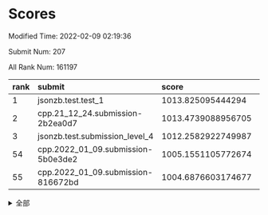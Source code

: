 # Scores

Modified Time: 2022-02-09 02:19:36

Submit Num: 207

All Rank Num: 161197

| rank |               submit               |       score        |       sigma        | pk_num |
| :--- | :--------------------------------- | :----------------- | :----------------- | :----- |
| 1    | jsonzb.test.test_1                 | 1013.825095444294  | 0.8347794546225834 | 3120   |
| 2    | cpp.21_12_24.submission-2b2ea0d7   | 1013.4739088956705 | 0.821917381447417  | 3115   |
| 3    | jsonzb.test.submission_level_4     | 1012.2582922749987 | 0.7966454665544418 | 3117   |
| 54   | cpp.2022_01_09.submission-5b0e3de2 | 1005.1551105772674 | 0.7207698309962901 | 3118   |
| 55   | cpp.2022_01_09.submission-816672bd | 1004.6876603174677 | 0.7254711559387887 | 3116   |


<details>
<summary>全部</summary>

| rank |                 submit                 |       score        |       sigma        | pk_num |
| :--- | :------------------------------------- | :----------------- | :----------------- | :----- |
| 1    | jsonzb.test.test_1                     | 1013.825095444294  | 0.8347794546225834 | 3120   |
| 2    | cpp.21_12_24.submission-2b2ea0d7       | 1013.4739088956705 | 0.821917381447417  | 3115   |
| 3    | jsonzb.test.submission_level_4         | 1012.2582922749987 | 0.7966454665544418 | 3117   |
| 4    | gobigger.level_3.submission_level_3_5  | 1011.317966232029  | 0.7589447816970393 | 3119   |
| 5    | gobigger.level_3.submission_level_3_18 | 1011.2996467342194 | 0.7603582389606466 | 3115   |
| 6    | gobigger.level_3.submission_level_3_38 | 1011.199924984842  | 0.7853147149660873 | 3115   |
| 7    | gobigger.level_3.submission_level_3_43 | 1011.1703722157492 | 0.7789640788576114 | 3119   |
| 8    | gobigger.level_3.submission_level_3_19 | 1011.1132774203738 | 0.7688123846088618 | 3114   |
| 9    | gobigger.level_3.submission_level_3_22 | 1010.7922931602264 | 0.7836577855198192 | 3117   |
| 10   | gobigger.level_3.submission_level_3_32 | 1010.6801741130697 | 0.751419401318154  | 3119   |
| 11   | gobigger.level_3.submission_level_3_2  | 1010.6469626784511 | 0.7868379740317958 | 3114   |
| 12   | gobigger.level_3.submission_level_3_27 | 1010.6436179672369 | 0.783233711954217  | 3119   |
| 13   | gobigger.level_3.submission_level_3_33 | 1010.6345599909184 | 0.7842956925922931 | 3111   |
| 14   | gobigger.level_3.submission_level_3_44 | 1010.6328861776516 | 0.7555815997720323 | 3115   |
| 15   | gobigger.level_3.submission_level_3_17 | 1010.6296365388213 | 0.7723662868764233 | 3114   |
| 16   | gobigger.level_3.submission_level_3_13 | 1010.6282082403716 | 0.7764620954727457 | 3115   |
| 17   | gobigger.level_3.submission_level_3_16 | 1010.462853053736  | 0.7352886937395178 | 3118   |
| 18   | gobigger.level_3.submission_level_3_11 | 1010.448937316458  | 0.7678897355002341 | 3117   |
| 19   | gobigger.level_3.submission_level_3_6  | 1010.3619158276597 | 0.7898123058680053 | 3117   |
| 20   | gobigger.level_3.submission_level_3_0  | 1010.3600211357625 | 0.7597051627623138 | 3110   |
| 21   | gobigger.level_3.submission_level_3_42 | 1010.3552194074604 | 0.7674268431633463 | 3107   |
| 22   | gobigger.level_3.submission_level_3_24 | 1010.3076449528537 | 0.7641717683570768 | 3114   |
| 23   | gobigger.level_3.submission_level_3_10 | 1010.289080336248  | 0.7672833748690984 | 3118   |
| 24   | gobigger.level_3.submission_level_3_15 | 1010.24321339256   | 0.7763920951077965 | 3110   |
| 25   | gobigger.level_3.submission_level_3_47 | 1010.24159934155   | 0.7751719916960992 | 3118   |
| 26   | gobigger.level_3.submission_level_3_14 | 1010.2402103745362 | 0.7612841399034361 | 3112   |
| 27   | gobigger.level_3.submission_level_3_46 | 1010.1350870597611 | 0.7472330773355224 | 3114   |
| 28   | gobigger.level_3.submission_level_3_26 | 1010.0856195767044 | 0.7703979223771128 | 3114   |
| 29   | gobigger.level_3.submission_level_3_28 | 1010.0272427168898 | 0.7727418620332517 | 3119   |
| 30   | gobigger.level_3.submission_level_3_31 | 1009.9610025316221 | 0.7679978527056349 | 3117   |
| 31   | gobigger.level_3.submission_level_3_30 | 1009.9317192684194 | 0.7517321399741521 | 3118   |
| 32   | gobigger.level_3.submission_level_3_7  | 1009.8653779299813 | 0.7540247090320354 | 3118   |
| 33   | gobigger.level_3.submission_level_3_25 | 1009.8523297043515 | 0.7608841036399296 | 3116   |
| 34   | gobigger.level_3.submission_level_3_20 | 1009.8304242422087 | 0.750921613351658  | 3116   |
| 35   | gobigger.level_3.submission_level_3_9  | 1009.8203192474912 | 0.7622959449148453 | 3119   |
| 36   | gobigger.level_3.submission_level_3_29 | 1009.7679355350164 | 0.7518811104338865 | 3114   |
| 37   | gobigger.level_3.submission_level_3_48 | 1009.7443577930911 | 0.7344483173989431 | 3121   |
| 38   | gobigger.level_3.submission_level_3_40 | 1009.73124875831   | 0.7410370003878901 | 3109   |
| 39   | gobigger.level_3.submission_level_3_41 | 1009.6839355573483 | 0.7502901030403175 | 3115   |
| 40   | gobigger.level_3.submission_level_3_4  | 1009.4119836677152 | 0.7529038164921237 | 3116   |
| 41   | gobigger.level_3.submission_level_3_21 | 1009.3944505094447 | 0.7475766647920445 | 3111   |
| 42   | gobigger.level_3.submission_level_3_23 | 1009.3928353567193 | 0.7603746646414477 | 3118   |
| 43   | gobigger.level_3.submission_level_3_36 | 1009.2850899842651 | 0.752092743759422  | 3108   |
| 44   | gobigger.level_3.submission_level_3_12 | 1009.2428542811937 | 0.7491979126199778 | 3113   |
| 45   | gobigger.level_3.submission_level_3_49 | 1009.1870213581799 | 0.7483065939242632 | 3112   |
| 46   | gobigger.level_3.submission_level_3_39 | 1009.1855074924644 | 0.7443691769453895 | 3118   |
| 47   | gobigger.level_3.submission_level_3_8  | 1009.1062305591759 | 0.7402007385758094 | 3115   |
| 48   | gobigger.level_3.submission_level_3_3  | 1008.9753852322483 | 0.7584846808552473 | 3114   |
| 49   | gobigger.level_3.submission_level_3_45 | 1008.9435666050304 | 0.7358788738000354 | 3115   |
| 50   | gobigger.level_3.submission_level_3_34 | 1008.8293883634294 | 0.7512370247850929 | 3111   |
| 51   | gobigger.level_3.submission_level_3_35 | 1008.7332366603905 | 0.7350072687687801 | 3113   |
| 52   | gobigger.level_3.submission_level_3_1  | 1008.3257583087436 | 0.7554450497880133 | 3112   |
| 53   | gobigger.level_3.submission_level_3_37 | 1007.8316907243062 | 0.7534567665807634 | 3117   |
| 54   | cpp.2022_01_09.submission-5b0e3de2     | 1005.1551105772674 | 0.7207698309962901 | 3118   |
| 55   | cpp.2022_01_09.submission-816672bd     | 1004.6876603174677 | 0.7254711559387887 | 3116   |
| 56   | gobigger.level_1.submission_level_1_4  | 1004.5855030480391 | 0.731242603708815  | 3114   |
| 57   | gobigger.level_1.submission_level_1_28 | 1004.553473806176  | 0.7250046458927496 | 3116   |
| 58   | gobigger.level_1.submission_level_1_38 | 1004.5141515498401 | 0.7384735780845407 | 3115   |
| 59   | gobigger.level_1.submission_level_1_5  | 1004.4478346716905 | 0.72092786909189   | 3113   |
| 60   | gobigger.level_1.submission_level_1_30 | 1004.4243469453426 | 0.7094191197662918 | 3110   |
| 61   | gobigger.level_1.submission_level_1_19 | 1004.4076619037266 | 0.7298019211484545 | 3113   |
| 62   | gobigger.level_1.submission_level_1_24 | 1004.3931984268348 | 0.7196133713376449 | 3111   |
| 63   | gobigger.level_1.submission_level_1_34 | 1004.335708005909  | 0.7135770121813657 | 3116   |
| 64   | gobigger.level_1.submission_level_1_18 | 1004.159641197414  | 0.7288628182088005 | 3119   |
| 65   | gobigger.level_1.submission_level_1_39 | 1004.0681645281015 | 0.7139157848580303 | 3113   |
| 66   | gobigger.level_1.submission_level_1_35 | 1003.9254536133342 | 0.723575988470452  | 3119   |
| 67   | gobigger.level_1.submission_level_1_0  | 1003.8455241934652 | 0.7259803955416988 | 3114   |
| 68   | gobigger.level_1.submission_level_1_41 | 1003.8364502027856 | 0.7273784642871297 | 3113   |
| 69   | gobigger.level_1.submission_level_1_36 | 1003.8222641543845 | 0.7058912534947293 | 3112   |
| 70   | gobigger.level_1.submission_level_1_8  | 1003.7911353554337 | 0.7145673645005355 | 3113   |
| 71   | gobigger.level_1.submission_level_1_37 | 1003.7421950876775 | 0.7131547989059618 | 3110   |
| 72   | gobigger.level_1.submission_level_1_32 | 1003.7134096155189 | 0.7219023997805996 | 3117   |
| 73   | gobigger.level_1.submission_level_1_9  | 1003.6519365507636 | 0.7099052927029065 | 3113   |
| 74   | gobigger.level_1.submission_level_1_43 | 1003.6186779325227 | 0.7126838621578159 | 3112   |
| 75   | gobigger.level_1.submission_level_1_48 | 1003.5012612880158 | 0.7093691323354188 | 3114   |
| 76   | gobigger.level_1.submission_level_1_33 | 1003.4608157023858 | 0.7195113575578704 | 3123   |
| 77   | gobigger.level_1.submission_level_1_17 | 1003.4590834823176 | 0.7448112372712419 | 3110   |
| 78   | gobigger.level_1.submission_level_1_7  | 1003.4563257665467 | 0.7211196954765274 | 3113   |
| 79   | gobigger.level_1.submission_level_1_16 | 1003.4516251503759 | 0.7159273562408489 | 3118   |
| 80   | gobigger.level_1.submission_level_1_42 | 1003.4283576629736 | 0.7137206114735183 | 3112   |
| 81   | gobigger.level_1.submission_level_1_45 | 1003.3656957848443 | 0.727327415617537  | 3110   |
| 82   | gobigger.level_1.submission_level_1_23 | 1003.3414160330057 | 0.7197063253030943 | 3115   |
| 83   | gobigger.level_1.submission_level_1_46 | 1003.3339665689938 | 0.7138532394842994 | 3115   |
| 84   | gobigger.level_1.submission_level_1_25 | 1003.303028630443  | 0.7131646348074283 | 3114   |
| 85   | gobigger.level_1.submission_level_1_44 | 1003.28547522314   | 0.7203782269586397 | 3114   |
| 86   | gobigger.level_1.submission_level_1_22 | 1003.277482785525  | 0.7191368023221326 | 3116   |
| 87   | gobigger.level_1.submission_level_1_21 | 1003.2213478093207 | 0.7077148228671091 | 3112   |
| 88   | gobigger.level_1.submission_level_1_1  | 1003.1834478558704 | 0.7346491894380401 | 3115   |
| 89   | gobigger.level_1.submission_level_1_29 | 1003.0909622082726 | 0.7160334853226281 | 3114   |
| 90   | gobigger.level_1.submission_level_1_31 | 1003.0125817153458 | 0.7165283575124112 | 3116   |
| 91   | gobigger.level_1.submission_level_1_6  | 1002.9802206662379 | 0.7160563927273053 | 3114   |
| 92   | gobigger.level_1.submission_level_1_13 | 1002.7959613531403 | 0.7131499485657785 | 3116   |
| 93   | gobigger.level_1.submission_level_1_15 | 1002.7750576356664 | 0.7119215260785823 | 3115   |
| 94   | gobigger.level_1.submission_level_1_40 | 1002.7645322033256 | 0.7247419063528792 | 3113   |
| 95   | gobigger.level_1.submission_level_1_49 | 1002.7392237132133 | 0.7112931040741591 | 3117   |
| 96   | gobigger.level_1.submission_level_1_3  | 1002.5938744524485 | 0.7145879099836774 | 3118   |
| 97   | gobigger.level_1.submission_level_1_14 | 1002.5766063701999 | 0.7163983710936077 | 3116   |
| 98   | gobigger.level_1.submission_level_1_26 | 1002.5302371424619 | 0.7212074928565404 | 3117   |
| 99   | gobigger.level_1.submission_level_1_12 | 1002.4699270119384 | 0.7234623979486309 | 3115   |
| 100  | gobigger.level_1.submission_level_1_11 | 1002.2954371289034 | 0.716552283150187  | 3112   |
| 101  | gobigger.level_1.submission_level_1_27 | 1002.1854210934546 | 0.7100704799725415 | 3109   |
| 102  | gobigger.level_1.submission_level_1_20 | 1002.1123406609518 | 0.7173045891988636 | 3111   |
| 103  | gobigger.level_1.submission_level_1_47 | 1001.9933338785256 | 0.7201913520161577 | 3118   |
| 104  | gobigger.level_1.submission_level_1_10 | 1001.8524364011855 | 0.7197847364835039 | 3117   |
| 105  | gobigger.level_1.submission_level_1_2  | 1001.4617555275505 | 0.7087568403848152 | 3113   |
| 106  | gobigger.random.submission_random_23   | 997.6509247648345  | 0.7073028955179304 | 3110   |
| 107  | gobigger.random.submission_random_48   | 997.0705234025271  | 0.7071829174809435 | 3114   |
| 108  | gobigger.random.submission_random_43   | 997.0649172551603  | 0.7162602992159347 | 3119   |
| 109  | gobigger.random.submission_random_29   | 997.0340663019741  | 0.7055989740369819 | 3115   |
| 110  | gobigger.random.submission_random_14   | 996.9375919182131  | 0.7027931713339904 | 3116   |
| 111  | gobigger.random.submission_random_0    | 996.8713847056592  | 0.696844586556844  | 3116   |
| 112  | gobigger.random.submission_random_36   | 996.8314428476888  | 0.7126625111150339 | 3116   |
| 113  | gobigger.random.submission_random_35   | 996.6475806288278  | 0.7106945770262645 | 3113   |
| 114  | gobigger.random.submission_random_44   | 996.6073861908102  | 0.690126863616339  | 3115   |
| 115  | gobigger.random.submission_random_2    | 996.4629993335856  | 0.7112279284633357 | 3119   |
| 116  | gobigger.random.submission_random_39   | 996.3725747278089  | 0.7136779504703319 | 3112   |
| 117  | gobigger.random.submission_random_10   | 996.3456558192572  | 0.7300066242077006 | 3110   |
| 118  | gobigger.random.submission_random_11   | 996.3442345396651  | 0.7173360719012135 | 3114   |
| 119  | gobigger.random.submission_random_46   | 996.2154948683029  | 0.7037840174645742 | 3114   |
| 120  | gobigger.random.submission_random_47   | 996.2029306583215  | 0.7035754959507577 | 3112   |
| 121  | gobigger.random.submission_random_27   | 996.1811548168057  | 0.7068035865526511 | 3113   |
| 122  | gobigger.random.submission_random_37   | 996.1667987293097  | 0.7122500308864353 | 3113   |
| 123  | gobigger.random.submission_random_15   | 996.112683862532   | 0.7017412124965722 | 3116   |
| 124  | gobigger.random.submission_random_16   | 996.0898223931854  | 0.7092689497157232 | 3115   |
| 125  | gobigger.random.submission_random_38   | 996.0676286119218  | 0.7153573430602658 | 3114   |
| 126  | gobigger.random.submission_random_41   | 996.0489906346384  | 0.7087734174416028 | 3113   |
| 127  | gobigger.random.submission_random_31   | 995.9997886411878  | 0.7018389617392605 | 3117   |
| 128  | gobigger.random.submission_random_22   | 995.9920097575472  | 0.7185853650472978 | 3112   |
| 129  | gobigger.random.submission_random_21   | 995.9856968730184  | 0.6942675994607499 | 3112   |
| 130  | gobigger.random.submission_random_19   | 995.982901716633   | 0.7059297793756248 | 3116   |
| 131  | gobigger.random.submission_random_12   | 995.8340408478525  | 0.7083321812633704 | 3115   |
| 132  | gobigger.random.submission_random_17   | 995.8046369705663  | 0.7141559330389281 | 3116   |
| 133  | gobigger.random.submission_random_33   | 995.8032940515302  | 0.7069661984819828 | 3111   |
| 134  | gobigger.random.submission_random_4    | 995.6614775721848  | 0.7170533679850484 | 3116   |
| 135  | gobigger.random.submission_random_3    | 995.6087509833479  | 0.7026176006238889 | 3112   |
| 136  | gobigger.random.submission_random_49   | 995.6027971992236  | 0.712811092546023  | 3116   |
| 137  | gobigger.random.submission_random_9    | 995.5739168170709  | 0.707054306008235  | 3115   |
| 138  | gobigger.random.submission_random_28   | 995.562259866595   | 0.7083502509916223 | 3113   |
| 139  | gobigger.random.submission_random_25   | 995.510072486907   | 0.7143258858055841 | 3108   |
| 140  | gobigger.random.submission_random_6    | 995.4479789975579  | 0.7143848344569005 | 3118   |
| 141  | gobigger.random.submission_random_26   | 995.3930190864687  | 0.7113935488238702 | 3115   |
| 142  | gobigger.random.submission_random_8    | 995.3806779799249  | 0.7223011421015608 | 3114   |
| 143  | gobigger.random.submission_random_30   | 995.3549528072773  | 0.6945354725284751 | 3113   |
| 144  | gobigger.random.submission_random_40   | 995.2782498663552  | 0.7262085677050696 | 3114   |
| 145  | gobigger.random.submission_random_24   | 995.1535859946998  | 0.7249472637954381 | 3119   |
| 146  | gobigger.random.submission_random_32   | 995.1489958553087  | 0.7152586079036949 | 3117   |
| 147  | gobigger.random.submission_random_5    | 995.0677547572565  | 0.7038730338014676 | 3116   |
| 148  | gobigger.random.submission_random_45   | 995.0250148997835  | 0.7013392408889471 | 3114   |
| 149  | gobigger.random.submission_random_34   | 995.0201718245677  | 0.717582419126357  | 3117   |
| 150  | gobigger.random.submission_random_13   | 994.6630332968957  | 0.7188712723404248 | 3117   |
| 151  | gobigger.random.submission_random_7    | 994.5407977454628  | 0.7275999549236338 | 3115   |
| 152  | gobigger.random.submission_random_42   | 994.533638666228   | 0.7265261022863442 | 3116   |
| 153  | gobigger.level_2.submission_level_2_37 | 994.2868887172104  | 0.7329818706642819 | 3114   |
| 154  | gobigger.level_2.submission_level_2_17 | 994.2419825297616  | 0.7297424469162596 | 3117   |
| 155  | gobigger.random.submission_random_20   | 994.2327176883558  | 0.7203122260955239 | 3116   |
| 156  | gobigger.random.submission_random_18   | 994.2268539443648  | 0.7169678542908456 | 3119   |
| 157  | gobigger.random.submission_random_1    | 994.0815872831471  | 0.7143789690705962 | 3119   |
| 158  | gobigger.level_2.submission_level_2_29 | 993.6753535937407  | 0.7436537354782901 | 3114   |
| 159  | gobigger.level_2.submission_level_2_26 | 993.6419551702137  | 0.7238309272587575 | 3120   |
| 160  | gobigger.level_2.submission_level_2_12 | 993.4686968461235  | 0.7333953820146453 | 3116   |
| 161  | gobigger.level_2.submission_level_2_8  | 993.4042806153756  | 0.7258280627559409 | 3120   |
| 162  | gobigger.level_2.submission_level_2_10 | 993.2853398652618  | 0.7397930007055761 | 3119   |
| 163  | gobigger.level_2.submission_level_2_20 | 993.2660638545492  | 0.7290945256506668 | 3113   |
| 164  | gobigger.level_2.submission_level_2_40 | 993.1101178072054  | 0.7354609123029915 | 3119   |
| 165  | gobigger.level_2.submission_level_2_30 | 992.9945636046062  | 0.7361613048320643 | 3113   |
| 166  | gobigger.level_2.submission_level_2_42 | 992.7629020407685  | 0.7371418114499896 | 3111   |
| 167  | gobigger.level_2.submission_level_2_24 | 992.7416211333828  | 0.7387887653649251 | 3118   |
| 168  | gobigger.level_2.submission_level_2_0  | 992.6417584689542  | 0.7259836683615828 | 3121   |
| 169  | gobigger.level_2.submission_level_2_14 | 992.63479123301    | 0.7388709769506233 | 3115   |
| 170  | gobigger.level_2.submission_level_2_36 | 992.3397349987985  | 0.7273620582095761 | 3116   |
| 171  | gobigger.level_2.submission_level_2_49 | 992.286037806194   | 0.7404725659042745 | 3112   |
| 172  | gobigger.level_2.submission_level_2_47 | 992.2672308423354  | 0.764840916347681  | 3119   |
| 173  | gobigger.level_2.submission_level_2_4  | 992.2651657571455  | 0.7465579287080703 | 3112   |
| 174  | gobigger.level_2.submission_level_2_31 | 992.2340652155128  | 0.7621529068889105 | 3120   |
| 175  | gobigger.level_2.submission_level_2_6  | 992.1879361433989  | 0.7257694650360575 | 3115   |
| 176  | gobigger.level_2.submission_level_2_11 | 992.1309594319009  | 0.7336183274229287 | 3118   |
| 177  | gobigger.level_2.submission_level_2_44 | 992.1072261240337  | 0.762193696095707  | 3115   |
| 178  | gobigger.level_2.submission_level_2_45 | 992.0763629597376  | 0.7538893469523671 | 3115   |
| 179  | gobigger.level_2.submission_level_2_23 | 991.9417542376785  | 0.7611294087355518 | 3119   |
| 180  | gobigger.level_2.submission_level_2_33 | 991.9329735109022  | 0.7249391297722736 | 3111   |
| 181  | gobigger.level_2.submission_level_2_25 | 991.8714803161214  | 0.7448279252908278 | 3115   |
| 182  | gobigger.level_2.submission_level_2_27 | 991.8289102154473  | 0.751501348879175  | 3113   |
| 183  | gobigger.level_2.submission_level_2_13 | 991.6863732393177  | 0.7446189245651261 | 3113   |
| 184  | gobigger.level_2.submission_level_2_48 | 991.6728904296841  | 0.7437889316309235 | 3114   |
| 185  | gobigger.level_2.submission_level_2_1  | 991.5780510137554  | 0.7565703112141401 | 3119   |
| 186  | gobigger.level_2.submission_level_2_5  | 991.5661551303209  | 0.7459438191959565 | 3114   |
| 187  | gobigger.level_2.submission_level_2_46 | 991.5347625816182  | 0.740662975539188  | 3112   |
| 188  | gobigger.level_2.submission_level_2_39 | 991.5111627652528  | 0.7485091419630596 | 3113   |
| 189  | gobigger.level_2.submission_level_2_32 | 991.4550561359839  | 0.7419551140409484 | 3119   |
| 190  | gobigger.level_2.submission_level_2_19 | 991.4017740791044  | 0.7533396262237282 | 3117   |
| 191  | gobigger.level_2.submission_level_2_22 | 991.3878174666025  | 0.7583850034542201 | 3114   |
| 192  | gobigger.level_2.submission_level_2_7  | 991.3262422041197  | 0.7465285802299908 | 3115   |
| 193  | gobigger.level_2.submission_level_2_3  | 991.3168230463407  | 0.7650576553327894 | 3114   |
| 194  | gobigger.level_2.submission_level_2_35 | 991.3098831987929  | 0.7384683630063991 | 3115   |
| 195  | gobigger.level_2.submission_level_2_21 | 991.297698317722   | 0.7385320227949939 | 3114   |
| 196  | gobigger.level_2.submission_level_2_9  | 991.2426598590094  | 0.7576887108157901 | 3112   |
| 197  | gobigger.level_2.submission_level_2_41 | 991.1879126251441  | 0.7652840519796096 | 3113   |
| 198  | gobigger.level_2.submission_level_2_34 | 991.1078300000552  | 0.7605262806769466 | 3115   |
| 199  | gobigger.level_2.submission_level_2_18 | 991.0233076034124  | 0.7659020260680878 | 3123   |
| 200  | gobigger.level_2.submission_level_2_15 | 990.846195137528   | 0.7714702536694765 | 3111   |
| 201  | gobigger.level_2.submission_level_2_38 | 990.7913434417513  | 0.74560742657869   | 3119   |
| 202  | gobigger.level_2.submission_level_2_2  | 990.7613533828275  | 0.7545048933319126 | 3116   |
| 203  | gobigger.level_2.submission_level_2_16 | 990.69080816721    | 0.7450819279313254 | 3116   |
| 204  | gobigger.level_2.submission_level_2_43 | 990.4431578221014  | 0.7835843580636696 | 3118   |
| 205  | gobigger.level_2.submission_level_2_28 | 989.9206765859842  | 0.7508878846911962 | 3114   |
| 206  | gobigger.none.submission_none_0        | 977.7493264014355  | 1.3455531992367036 | 3114   |
| 207  | gobigger.none.submission_none_1        | 975.064433077047   | 1.5452684557079395 | 3109   |

</details>